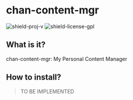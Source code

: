 # chan-content-mgr

![shield-proj-v][shield-proj-v]
![shield-license-gpl][shield-license-gpl]

## What is it?

chan-content-mgr: My Personal Content Manager

## How to install?

> TO BE IMPLEMENTED

[shield-proj-v]: https://img.shields.io/github/package-json/v/chanhi2000/chan-content-mgr?style=flat-square
[shield-license-gpl]: https://img.shields.io/github/license/chanhi2000/chan-content-mgr?style=flat-square